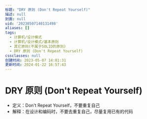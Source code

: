 ```yaml
---
标题: "DRY 原则 (Don't Repeat Yourself)"
描述: null
封面: null
uid: '20230507140131498'
aliases: []
tags:
  - 计算机/设计模式
  - 计算机/设计模式/基本原则
  - 其它原则(不属于SOLID的原则)
  - DRY 原则 (Don't Repeat Yourself)
cssclasses: null
创建时间: 2023-05-07 14:01:31
更新时间: 2024-01-22 16:57:43
---
```


# DRY 原则 (Don't Repeat Yourself)

- 定义：Don't Repeat Yourself，不要重复自己
- 解释：在设计和编码时，不要去重复自己，尽量复用已有的代码
